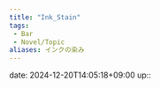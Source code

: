 ```yaml
---
title: "Ink_Stain"
tags:
 - Bar
 - Novel/Topic
aliases: インクの染み
---
```


date: 2024-12-20T14:05:18+09:00
up::


